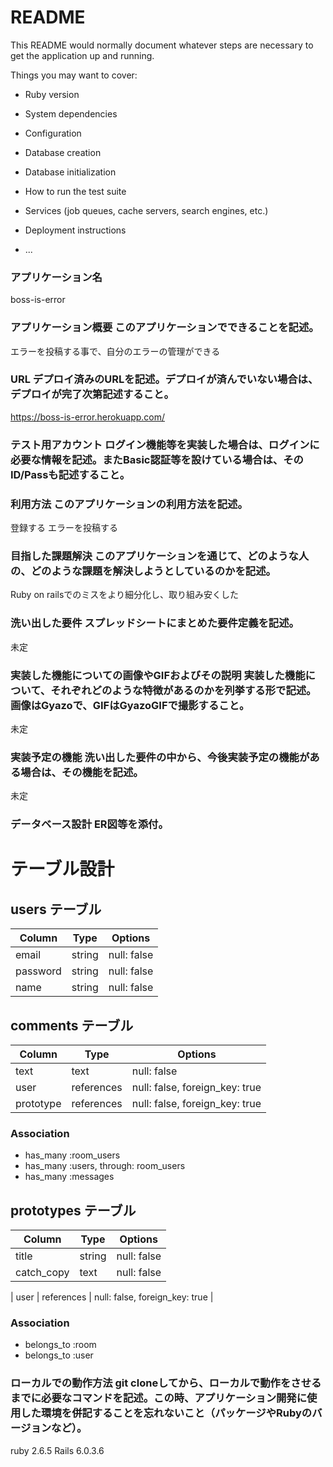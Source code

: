 # README

This README would normally document whatever steps are necessary to get the
application up and running.

Things you may want to cover:

* Ruby version

* System dependencies

* Configuration

* Database creation

* Database initialization

* How to run the test suite

* Services (job queues, cache servers, search engines, etc.)

* Deployment instructions

* ...


### アプリケーション名	
boss-is-error
### アプリケーション概要	このアプリケーションでできることを記述。
エラーを投稿する事で、自分のエラーの管理ができる
### URL	デプロイ済みのURLを記述。デプロイが済んでいない場合は、デプロイが完了次第記述すること。
https://boss-is-error.herokuapp.com/
### テスト用アカウント	ログイン機能等を実装した場合は、ログインに必要な情報を記述。またBasic認証等を設けている場合は、そのID/Passも記述すること。

### 利用方法	このアプリケーションの利用方法を記述。
登録する
エラーを投稿する
### 目指した課題解決	このアプリケーションを通じて、どのような人の、どのような課題を解決しようとしているのかを記述。
Ruby on railsでのミスをより細分化し、取り組み安くした
### 洗い出した要件	スプレッドシートにまとめた要件定義を記述。
未定
### 実装した機能についての画像やGIFおよびその説明	実装した機能について、それぞれどのような特徴があるのかを列挙する形で記述。画像はGyazoで、GIFはGyazoGIFで撮影すること。
未定
### 実装予定の機能	洗い出した要件の中から、今後実装予定の機能がある場合は、その機能を記述。
未定
### データベース設計	ER図等を添付。

# テーブル設計
>>>>>>>>>>>>>>>>>>>>>
## users テーブル

| Column   | Type   | Options     |
| -------- | ------ | ----------- |
| email     | string | null: false |
| password    | string | null: false |
| name | string | null: false |


>>>>>>>>>>>>>>>>>>>
## comments テーブル

| Column | Type   | Options     |
| ------ | ------ | ----------- |
| text   | text | null: false |
| user   | references | null: false, foreign_key: true |
| prototype  | references | null: false, foreign_key: true |

### Association

- has_many :room_users
- has_many :users, through: room_users
- has_many :messages

>>>>>>>>>>>>>>>>>>>>

## prototypes テーブル

| Column | Type       | Options                        |
| ------ | ---------- | ------------------------------ |
| title   |string | null: false |
| catch_copy   | text | null: false |


| user    | references | null: false, foreign_key: true |

### Association

- belongs_to :room
- belongs_to :user 


### ローカルでの動作方法	git cloneしてから、ローカルで動作をさせるまでに必要なコマンドを記述。この時、アプリケーション開発に使用した環境を併記することを忘れないこと（パッケージやRubyのバージョンなど）。
ruby 2.6.5
Rails 6.0.3.6